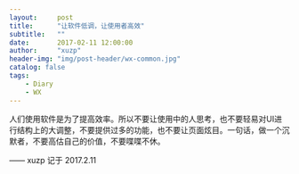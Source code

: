 ```yaml
---
layout:     post
title:      "让软件低调，让使用者高效"
subtitle:   ""
date:       2017-02-11 12:00:00
author:     "xuzp"
header-img: "img/post-header/wx-common.jpg"
catalog: false
tags:
    - Diary
    - WX
---
```


人们使用软件是为了提高效率。所以不要让使用中的人思考，也不要轻易对UI进行结构上的大调整，不要提供过多的功能，也不要让页面炫目。一句话，做一个沉默者，不要高估自己的价值，不要喋喋不休。


—— xuzp 记于 2017.2.11
